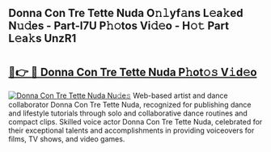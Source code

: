 ## Donna Con Tre Tette Nuda O𝚗𝚕yf𝚊ns L𝚎a𝚔ed N𝚞𝚍es - Part-l7U P𝚑𝚘tos Vi𝚍𝚎o - H𝚘𝚝 Part L𝚎a𝚔s UnzR1

# <h2><a href="http://kf4e1ng.oniu.top/?m=Donna+Con+Tre+Tette+Nuda">🔗👉 🔴 Donna Con Tre Tette Nuda P𝚑ot𝚘𝚜 V𝚒d𝚎o</a></h2>

[![Donna Con Tre Tette Nuda Nu𝚍e𝚜](https://i.imgur.com/0qMVB7G.gif)](http://kf4e1ng.oniu.top/?m=Donna+Con+Tre+Tette+Nuda)
Web-based artist and dance collaborator Donna Con Tre Tette Nuda, recognized for publishing dance and lifestyle tutorials through solo and collaborative dance routines and compact clips. Skilled voice actor Donna Con Tre Tette Nuda, celebrated for their exceptional talents and accomplishments in providing voiceovers for films, TV shows, and video games.  
